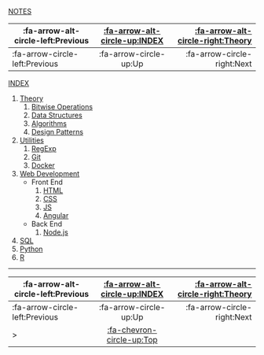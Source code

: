 <nav id="top">

[NOTES](Index.md)

| :fa-arrow-alt-circle-left:Previous | [:fa-arrow-alt-circle-up:INDEX](Index.md) | [:fa-arrow-alt-circle-right:Theory](Theory/Index.md) |
| ---------------------------------- | :---------------------------------------: | ---------------------------------------------------: |
| :fa-arrow-circle-left:Previous     | :fa-arrow-circle-up:Up                    | :fa-arrow-circle-right:Next                          |

</nav>

[INDEX](Index.md)

1. [Theory](Theory/Index.md)
	1. [Bitwise Operations](Theory/BitwiseOperations.md)
	2. [Data Structures](Theory/DataStructures.md)
	3. [Algorithms](Theory/Algorithms.md)
	4. [Design Patterns](Theory/DesignPatterns.md)
2. [Utilities](Utilities/Index.md)
	1. [RegExp](Utilities/RegExp.md)
	2. [Git](Utilities/Git.md)
	3. [Docker](Utilities/Docker.md)
3. [Web Development](WebDev/Index.md)
	- Front End
		1. [HTML](WebDev/HTML.md)
		2. [CSS](WebDev/CSS.md)
		3. [JS](WebDev/JS.md)
		4. [Angular](WebDev/Angular.md)
	- Back End
		1. [Node.js](WebDev/Node.js.md)
4. [SQL](SQL/Index.md)
5. [Python](Python/Index.md)
6. [R](R/Index.md)

---

<nav id="bottom">

| :fa-arrow-alt-circle-left:Previous | [:fa-arrow-alt-circle-up:INDEX](Index.md) | [:fa-arrow-alt-circle-right:Theory](Theory/Index.md) |
| ---------------------------------- | :---------------------------------------: | ---------------------------------------------------: |
| :fa-arrow-circle-left:Previous     | :fa-arrow-circle-up:Up                    | :fa-arrow-circle-right:Next                          |
| >                                  | [:fa-chevron-circle-up:Top](#top)         |                                                      |

</nav>